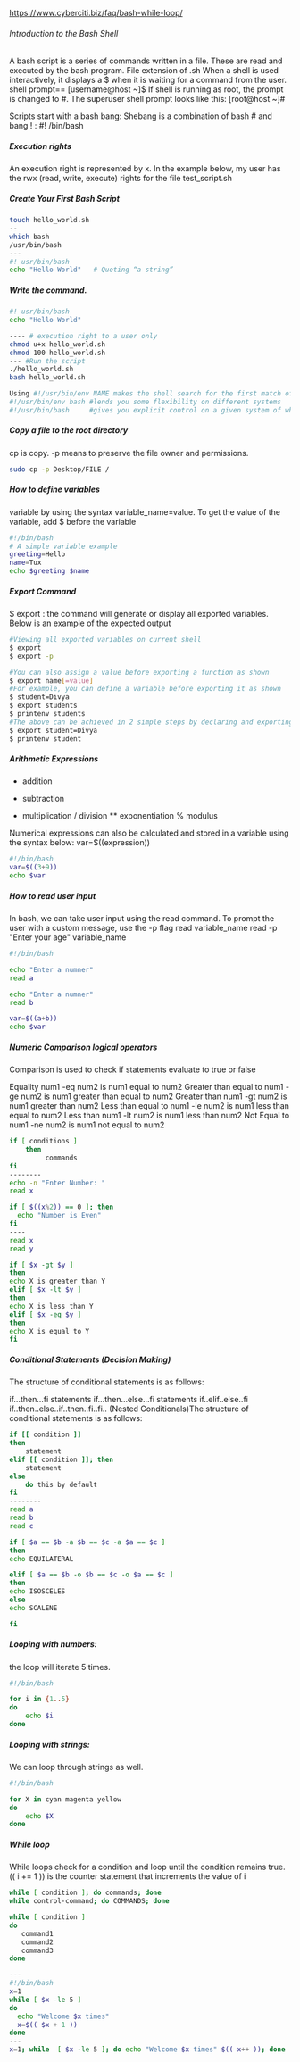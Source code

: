 https://www.cyberciti.biz/faq/bash-while-loop/

###### Introduction to the Bash Shell

A bash script is a series of commands written in a file. These are read and executed by the bash program. File extension of .sh
When a shell is used interactively, it displays a $ when it is waiting for a command from the user.  shell prompt==  [username@host ~]$
If shell is running as root, the prompt is changed to #. The superuser shell prompt looks like this: [root@host ~]#

Scripts start with a bash bang: Shebang is a combination of bash # and bang ! : #! /bin/bash

##### Execution rights
An execution right is represented by x. In the example below, my user has the rwx (read, write, execute) rights for the file test_script.sh

##### Create Your First Bash Script

``````sh
touch hello_world.sh
--
which bash
/usr/bin/bash
---
#! usr/bin/bash
echo "Hello World"   # Quoting “a string”

``````
##### Write the command.

``````sh
#! usr/bin/bash
echo "Hello World"

---- # execution right to a user only
chmod u+x hello_world.sh
chmod 100 hello_world.sh
--- #Run the script
./hello_world.sh
bash hello_world.sh

Using #!/usr/bin/env NAME makes the shell search for the first match of NAME in the $PATH environment variable. It can be useful if you aren't aware of the absolute path or don't want to search for it.
#!/usr/bin/env bash #lends you some flexibility on different systems
#!/usr/bin/bash     #gives you explicit control on a given system of what executable is called
``````
##### Copy a file to the root directory
cp is copy. -p means to preserve the file owner and permissions.
``````sh
sudo cp -p Desktop/FILE /

``````

##### How to define variables
variable by using the syntax variable_name=value. To get the value of the variable, add $ before the variable
``````sh
#!/bin/bash
# A simple variable example
greeting=Hello
name=Tux
echo $greeting $name
``````
##### Export Command
$ export : the command will generate or display all exported variables. Below is an example of the expected output
``````sh
#Viewing all exported variables on current shell
$ export
$ export -p

#You can also assign a value before exporting a function as shown
$ export name[=value]
#For example, you can define a variable before exporting it as shown
$ student=Divya
$ export students
$ printenv students
#The above can be achieved in 2 simple steps by declaring and exporting the variable in one line as shown
$ export student=Divya
$ printenv student
``````
##### Arithmetic Expressions
+	addition
-	subtraction
*	multiplication
/	division
**	exponentiation
%	modulus

Numerical expressions can also be calculated and stored in a variable using the syntax below: var=$((expression))
``````sh
#!/bin/bash
var=$((3+9))
echo $var

``````
##### How to read user input
In bash, we can take user input using the read command.
To prompt the user with a custom message, use the -p flag
read variable_name
read -p "Enter your age" variable_name
``````sh
#!/bin/bash

echo "Enter a numner"
read a

echo "Enter a numner"
read b

var=$((a+b))
echo $var

``````
##### Numeric Comparison logical operators
Comparison is used to check if statements evaluate to true or false

Equality	num1 -eq num2	is num1 equal to num2
Greater than equal to	num1 -ge num2	is num1 greater than equal to num2
Greater than	num1 -gt num2	is num1 greater than num2
Less than equal to	num1 -le num2	is num1 less than equal to num2
Less than	num1 -lt num2	is num1 less than num2
Not Equal to	num1 -ne num2	is num1 not equal to num2
``````sh
if [ conditions ]
    then
         commands
fi
--------
echo -n "Enter Number: "
read x

if [ $((x%2)) == 0 ]; then
  echo "Number is Even"
fi
----
read x
read y

if [ $x -gt $y ]
then
echo X is greater than Y
elif [ $x -lt $y ]
then
echo X is less than Y
elif [ $x -eq $y ]
then
echo X is equal to Y
fi
``````
##### Conditional Statements (Decision Making)
The structure of conditional statements is as follows:

if...then...fi statements
if...then...else...fi statements
if..elif..else..fi
if..then..else..if..then..fi..fi.. (Nested Conditionals)The structure of conditional statements is as follows:

``````sh
if [[ condition ]]
then
	statement
elif [[ condition ]]; then
	statement 
else
	do this by default
fi
--------
read a
read b
read c

if [ $a == $b -a $b == $c -a $a == $c ]
then
echo EQUILATERAL

elif [ $a == $b -o $b == $c -o $a == $c ]
then 
echo ISOSCELES
else
echo SCALENE

fi

``````
##### Looping with numbers:
the loop will iterate 5 times.
``````sh
#!/bin/bash

for i in {1..5}
do
    echo $i
done

``````
##### Looping with strings:
We can loop through strings as well.
``````sh
#!/bin/bash

for X in cyan magenta yellow  
do
	echo $X
done

``````
##### While loop
While loops check for a condition and loop until the condition remains true.
(( i += 1 )) is the counter statement that increments the value of i


``````sh
while [ condition ]; do commands; done
while control-command; do COMMANDS; done

while [ condition ]
do
   command1
   command2
   command3
done

---
#!/bin/bash
x=1
while [ $x -le 5 ]
do
  echo "Welcome $x times"
  x=$(( $x + 1 ))
done
---
x=1; while  [ $x -le 5 ]; do echo "Welcome $x times" $(( x++ )); done

``````
